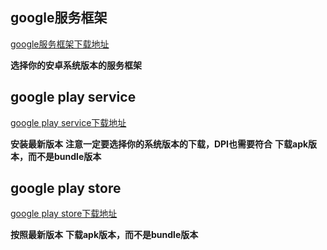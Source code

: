 

## google服务框架

[google服务框架下载地址](https://www.apkmirror.com/apk/google-inc/google-services-framework/)

**选择你的安卓系统版本的服务框架**

## google play service

[google play service下载地址](https://www.apkmirror.com/apk/google-inc/google-play-services/)

**安装最新版本**
**注意一定要选择你的系统版本的下载，DPI也需要符合**
**下载apk版本，而不是bundle版本**

## google play store

[google play store下载地址](https://www.apkmirror.com/apk/google-inc/google-play-store/)

**按照最新版本**
**下载apk版本，而不是bundle版本**
